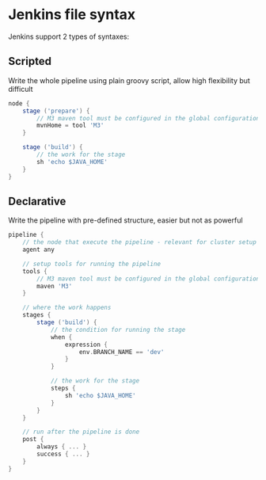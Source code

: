 # Jenkins file syntax

Jenkins support 2 types of syntaxes:

## Scripted

Write the whole pipeline using plain groovy script, allow high flexibility but difficult

```groovy
node { 
    stage ('prepare') {
        // M3 maven tool must be configured in the global configuration
        mvnHome = tool 'M3'
    }

    stage ('build') {
        // the work for the stage
        sh 'echo $JAVA_HOME'
    }
}
```

## Declarative

Write the pipeline with pre-defined structure, easier but not as powerful

```groovy
pipeline {
    // the node that execute the pipeline - relevant for cluster setup
    agent any

    // setup tools for running the pipeline
    tools {
        // M3 maven tool must be configured in the global configuration
        maven 'M3'
    }

    // where the work happens
    stages {  
        stage ('build') {
            // the condition for running the stage
            when {
                expression {
                    env.BRANCH_NAME == 'dev'
                }
            }

            // the work for the stage
            steps {
                sh 'echo $JAVA_HOME'
            }
        }
    }

    // run after the pipeline is done
    post {
        always { ... }
        success { ... }
    }
}
```
